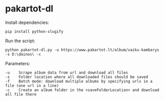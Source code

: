 # pakartot-dl
Install dependencies:
```
pip install python-slugify
```

Run the script:
```
python pakartot-dl.py -u https://www.pakartot.lt/album/vaiku-kambarys -s D:\dainos\ -c
```

Parameters:
```
-u    Scrape album data from url and download all files
-s    Folder location where all downloaded files should be saved
-f    Batch mode: download multiple albums by specifying urls in a file (one url in a line)    
-c    Create an album folder in the <saveFolderLocation> and download  all file there
```

